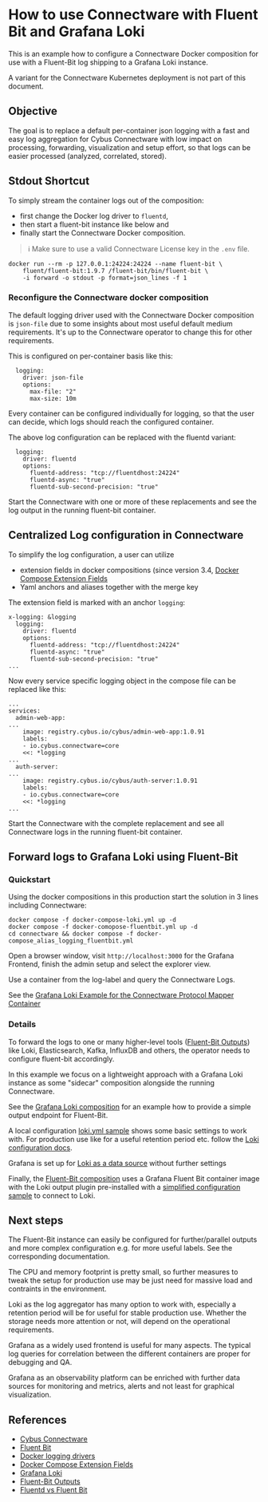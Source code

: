 # How to use Connectware with Fluent Bit and Grafana Loki

This is an example how to configure a Connectware Docker composition 
for use with a Fluent-Bit log shipping to a Grafana Loki instance.

A variant for the Connectware Kubernetes deployment is not part of this document.

## Objective

The goal is to replace a default per-container json logging with a fast and easy log aggregation 
for Cybus Connectware with low impact on processing, forwarding, visualization and setup effort,
so that logs can be easier processed (analyzed, correlated, stored).

## Stdout Shortcut

To simply stream the container logs out of the composition:
- first change the Docker log driver to `fluentd`,
- then start a fluent-bit instance like below and
- finally start the Connectware Docker composition.

> ℹ️ Make sure to use a valid Connectware License key in the `.env` file.

```
docker run --rm -p 127.0.0.1:24224:24224 --name fluent-bit \
    fluent/fluent-bit:1.9.7 /fluent-bit/bin/fluent-bit \
    -i forward -o stdout -p format=json_lines -f 1
```

### Reconfigure the Connectware docker composition

The default logging driver used with the Connectware Docker composition is `json-file`
due to some insights about most useful default medium requirements.
It's up to the Connectware operator to change this for other requirements.

This is configured on per-container basis like this:
```
  logging:
    driver: json-file
    options:
      max-file: "2"
      max-size: 10m
```

Every container can be configured individually for logging, so that the user can decide,
which logs should reach the configured container.

The above log configuration can be replaced with the fluentd variant:
```
  logging:
    driver: fluentd
    options:
      fluentd-address: "tcp://fluentdhost:24224"
      fluentd-async: "true"
      fluentd-sub-second-precision: "true"
```

Start the Connectware with one or more of these replacements
and see the log output in the running fluent-bit container.


## Centralized Log configuration in Connectware

To simplify the log configuration, a user can utilize
- extension fields in docker compositions (since version 3.4, [Docker Compose Extension Fields](https://docs.docker.com/compose/compose-file/compose-file-v3/#extension-fields)
- Yaml anchors and aliases together with the merge key  

The extension field is marked with an anchor `logging`:
```
x-logging: &logging
  logging:
    driver: fluentd
    options:
      fluentd-address: "tcp://fluentdhost:24224"
      fluentd-async: "true"
      fluentd-sub-second-precision: "true"
...      
```

Now every service specific logging object in the compose file can be replaced like this:
```
...
services:
  admin-web-app:
...
    image: registry.cybus.io/cybus/admin-web-app:1.0.91
    labels:
    - io.cybus.connectware=core
    <<: *logging
...
  auth-server:
...
    image: registry.cybus.io/cybus/auth-server:1.0.91
    labels:
    - io.cybus.connectware=core
    <<: *logging
...
```

Start the Connectware with the complete replacement 
and see all Connectware logs in the running fluent-bit container.


## Forward logs to Grafana Loki using Fluent-Bit

### Quickstart

Using the docker compositions in this production start the solution in 3 lines
including Connectware:

```
docker compose -f docker-compose-loki.yml up -d
docker compose -f docker-comopose-fluentbit.yml up -d
cd connectware && docker compose -f docker-compose_alias_logging_fluentbit.yml
```

Open a browser window, visit `http://localhost:3000` for the Grafana Frontend,
finish the admin setup and select the explorer view.

Use a container from the log-label and query the Connectware Logs.

See the [Grafana Loki Example for the Connectware Protocol Mapper Container](./grafana-loki-explore-connectware-protocol-mapper.png)

### Details

To forward the logs to one or many higher-level tools ([Fluent-Bit Outputs](https://docs.fluentbit.io/manual/pipeline/outputs)) 
like Loki, Elasticsearch, Kafka, InfluxDB and others, the operator needs to configure
fluent-bit accordingly.

In this example we focus on a lightweight approach with a Grafana Loki instance
as some "sidecar" composition alongside the running Connectware.

See the [Grafana Loki composition](./docker-compose-loki.yml) for an example
how to provide a simple output endpoint for Fluent-Bit.

A local configuration [loki.yml sample](./configs/loki/loki.yaml) shows some basic
settings to work with. For production use like for a useful retention period etc.
follow the [Loki configuration docs](https://grafana.com/docs/loki/latest/configuration/).

Grafana is set up for [Loki as a data source](./configs/grafana/datasource.yaml) 
without further settings

Finally, the [Fluent-Bit composition](./docker-compose-fluentbit.yml) uses a 
Grafana Fluent Bit container image with the Loki output plugin pre-installed 
with a [simplified configuration sample](./configs/fluentbit/fluent-bit.conf) 
to connect to Loki.

## Next steps

The Fluent-Bit instance can easily be configured for further/parallel outputs
and more complex configuration e.g. for more useful labels.
See the corresponding documentation.

The CPU and memory footprint is pretty small, so further measures to tweak
the setup for production use may be just need for massive load and contraints
in the environment.

Loki as the log aggregator has many option to work with, especially a retention
period will be for useful for stable production use. Whether the storage needs
more attention or not, will depend on the operational requirements.

Grafana as a widely used frontend is useful for many aspects. 
The typical log queries for correlation between the different containers
are proper for debugging and QA.

Grafana as an observability platform can be enriched with further data sources
for monitoring and metrics, alerts and not least for graphical visualization.


## References

- [Cybus Connectware](https://cybus.io)
- [Fluent Bit](https://fluentbit.io)
- [Docker logging drivers](https://docs.docker.com/config/containers/logging/configure/#supported-logging-drivers)
- [Docker Compose Extension Fields](https://docs.docker.com/compose/compose-file/compose-file-v3/#extension-fields)
- [Grafana Loki](https://grafana.com/oss/loki)
- [Fluent-Bit Outputs](https://docs.fluentbit.io/manual/pipeline/outputs)
- [Fluentd vs Fluent Bit](https://logz.io/blog/fluentd-vs-fluent-bit/)
